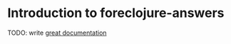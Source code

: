 # Introduction to foreclojure-answers

TODO: write [great documentation](http://jacobian.org/writing/great-documentation/what-to-write/)

